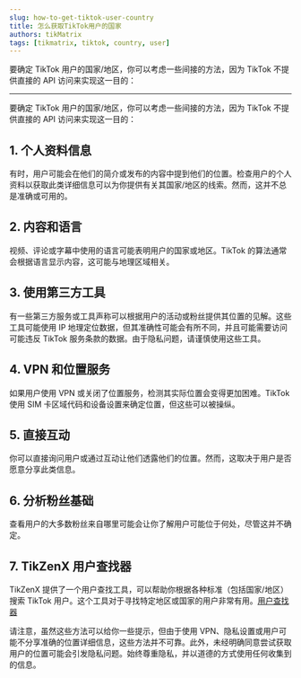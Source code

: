```yaml
---
slug: how-to-get-tiktok-user-country
title: 怎么获取TikTok用户的国家
authors: tikMatrix
tags: [tikmatrix, tiktok, country, user]
---
```


要确定 TikTok 用户的国家/地区，你可以考虑一些间接的方法，因为 TikTok 不提供直接的 API 访问来实现这一目的：
<!--truncate-->
---

要确定 TikTok 用户的国家/地区，你可以考虑一些间接的方法，因为 TikTok 不提供直接的 API 访问来实现这一目的：

## 1. 个人资料信息

有时，用户可能会在他们的简介或发布的内容中提到他们的位置。检查用户的个人资料以获取此类详细信息可以为你提供有关其国家/地区的线索。然而，这并不总是准确或可用的。

## 2. 内容和语言

视频、评论或字幕中使用的语言可能表明用户的国家或地区。TikTok 的算法通常会根据语言显示内容，这可能与地理区域相关。

## 3. 使用第三方工具

有一些第三方服务或工具声称可以根据用户的活动或粉丝提供其位置的见解。这些工具可能使用 IP 地理定位数据，但其准确性可能会有所不同，并且可能需要访问可能违反 TikTok 服务条款的数据。由于隐私问题，请谨慎使用这些工具。

## 4. VPN 和位置服务

如果用户使用 VPN 或关闭了位置服务，检测其实际位置会变得更加困难。TikTok 使用 SIM 卡区域代码和设备设置来确定位置，但这些可以被操纵。

## 5. 直接互动

你可以直接询问用户或通过互动让他们透露他们的位置。然而，这取决于用户是否愿意分享此类信息。

## 6. 分析粉丝基础

查看用户的大多数粉丝来自哪里可能会让你了解用户可能位于何处，尽管这并不确定。

## 7. TikZenX 用户查找器

TikZenX 提供了一个用户查找工具，可以帮助你根据各种标准（包括国家/地区）搜索 TikTok 用户。这个工具对于寻找特定地区或国家的用户非常有用。[用户查找器](https://user.tikmatrix.com)

请注意，虽然这些方法可以给你一些提示，但由于使用 VPN、隐私设置或用户可能不分享准确的位置详细信息，这些方法并不可靠。此外，未经明确同意尝试获取用户的位置可能会引发隐私问题。始终尊重隐私，并以道德的方式使用任何收集到的信息。
